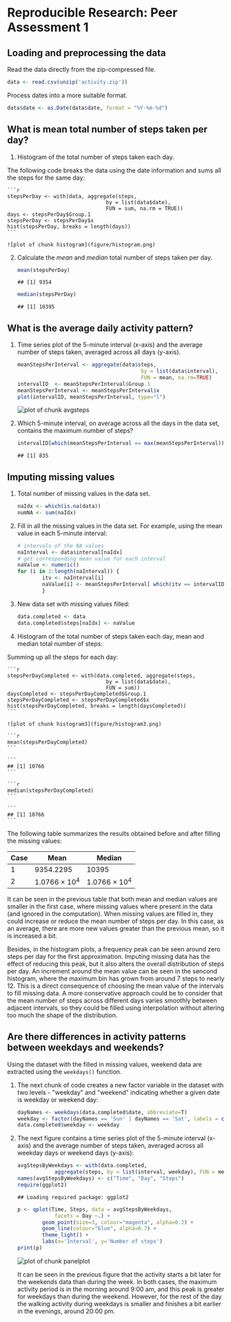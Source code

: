 # Reproducible Research: Peer Assessment 1

## Loading and preprocessing the data

Read the data directly from the zip-compressed file.


```r
data <- read.csv(unzip('activity.zip'))
```

Process dates into a more suitable format.


```r
data$date <- as.Date(data$date, format = "%Y-%m-%d")
```


## What is mean total number of steps taken per day?
1. Histogram of the total number of steps taken each day.

  The following code breaks the data using the date information and sums all the steps for the same day:

    
    ```r
    stepsPerDay <- with(data, aggregate(steps, 
                                    by = list(data$date), 
                                    FUN = sum, na.rm = TRUE))
    days <- stepsPerDay$Group.1
    stepsPerDay <- stepsPerDay$x
    hist(stepsPerDay, breaks = length(days))
    ```
    
    ![plot of chunk histogram](figure/histogram.png) 

2. Calculate the *mean* and *median* total number of steps taken per day.
        
    
    ```r
    mean(stepsPerDay)
    ```
    
    ```
    ## [1] 9354
    ```
    
    ```r
    median(stepsPerDay)
    ```
    
    ```
    ## [1] 10395
    ```

## What is the average daily activity pattern?

1. Time series plot of the 5-minute interval (x-axis) and the average number of steps taken, averaged across all days (y-axis).

    
    ```r
    meanStepsPerInterval <- aggregate(data$steps, 
                                            by = list(data$interval), 
                                            FUN = mean, na.rm=TRUE)
    intervalID  <- meanStepsPerInterval$Group.1
    meanStepsPerInterval <- meanStepsPerInterval$x
    plot(intervalID, meanStepsPerInterval, type="l")
    ```
    
    ![plot of chunk avgsteps](figure/avgsteps.png) 

2. Which 5-minute interval, on average across all the days in the data set, contains the maximum number of steps?
        
    
    ```r
    intervalID[which(meanStepsPerInterval == max(meanStepsPerInterval))]
    ```
    
    ```
    ## [1] 835
    ```


## Imputing missing values

1. Total number of missing values in the data set.

    
    ```r
    naIdx <- which(is.na(data))
    numNA <- sum(naIdx)
    ```


2. Fill in all the missing values in the data set. For example, using the mean value in each 5-minute interval:

    
    ```r
    # intervals of the NA values
    naInterval <- data$interval[naIdx]
    # get corresponding mean value for each interval
    naValue <- numeric()
    for (i in 1:length(naInterval)) {
            itv <- naInterval[i]
            naValue[i] <- meanStepsPerInterval[ which(itv == intervalID) ]
            }
    ```

3. New data set with missing values filled:
    
    ```r
    data.completed <- data
    data.completed$steps[naIdx] <- naValue
    ```

4. Histogram of the total number of steps taken each day, mean and median total number of steps:

  Summing up all the steps for each day:


    
    ```r
    stepsPerDayCompleted <- with(data.completed, aggregate(steps, 
                                    by = list(data$date), 
                                    FUN = sum))
    daysCompleted <- stepsPerDayCompleted$Group.1
    stepsPerDayCompleted <- stepsPerDayCompleted$x
    hist(stepsPerDayCompleted, breaks = length(daysCompleted))
    ```
    
    ![plot of chunk histogram3](figure/histogram3.png) 
    
    ```r
    mean(stepsPerDayCompleted)
    ```
    
    ```
    ## [1] 10766
    ```
    
    ```r
    median(stepsPerDayCompleted)
    ```
    
    ```
    ## [1] 10766
    ```

  The following table summarizes the results obtained before and after filling the missing values:



Case | Mean | Median
--- | --- | --- 
1 | 9354.2295 | 10395
2 | 1.0766 &times; 10<sup>4</sup> | 1.0766 &times; 10<sup>4</sup>

  
  It can be seen in the previous table that both mean and median values are smaller in the first case, where missing values where present in the data (and ignored in the computation). When missing values are filled in, they could increase or reduce the mean number of steps per day. In this case, as an average, there are more new values greater than the previous mean, so it is increased a bit.

  
  Besides, in the histogram plots, a frequency peak can be seen around zero steps per day for the first approximation. Imputing missing data has the effect of reducing this peak, but it also alters the overall distribution of steps per day. An increment around the mean value can be seen in the sencond histogram, where the maximum bin has grown from around 7 steps to nearly 12. This is a direct consequence of choosing the mean value of the intervals to fill missing data. A more conservative approach could be to consider that the mean number of steps across different days varies smoothly between adjacent intervals, so they could be filled using interpolation without altering too much the shape of the distribution. 



## Are there differences in activity patterns between weekdays and weekends?

Using the dataset with the filled in missing values, weekend data are extracted using the `weekdays()` function. 

1. The next chunk of code creates a new factor variable in the dataset with two levels - "weekday" and "weekend" indicating whether a given date is weekday or weekend day: 


    
    ```r
    dayNames <- weekdays(data.completed$date, abbreviate=T)
    weekday <- factor(dayNames == 'Sun' | dayNames == 'Sat', labels = c('weekday', 'weekend'))
    data.completed$weekday <- weekday
    ```
    

    

2. The next figure contains a time series plot of the 5-minute interval (x-axis) and the average number of steps taken, averaged across all weekday days or weekend days (y-axis):

    
    ```r
    avgStepsByWeekdays <- with(data.completed, 
                aggregate(steps, by = list(interval, weekday), FUN = mean))
    names(avgStepsByWeekdays) <- c("Time", "Day", "Steps") 
    require(ggplot2)
    ```
    
    ```
    ## Loading required package: ggplot2
    ```
    
    ```r
    p <- qplot(Time, Steps, data = avgStepsByWeekdays, 
                facets = Day ~.) + 
            geom_point(size=3, colour="magenta", alpha=0.2) + 
            geom_line(colour="blue", alpha=0.7) + 
            theme_light() + 
            labs(x='Interval', y='Number of steps')
    print(p)
    ```
    
    ![plot of chunk panelplot](figure/panelplot.png) 

    It can be seen in the previous figure that the activity starts a bit later for the weekends data than during the week. In both cases, the maximum activity period is in the morning around 9:00 am, and this peak is greater for weekdays than during the weekend. However, for the rest of the day the walking activity during weekdays is smaller and finishes a bit earlier in the evenings, around 20:00 pm.
